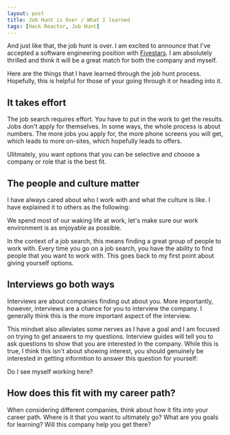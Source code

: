 ```yaml
---
layout: post
title: Job Hunt is Over / What I learned
tags: [Hack Reactor, Job Hunt]
---
```


And just like that, the job hunt is over.  I am excited to announce that I've accepted a software engineering position with [Fivestars](http://www.fivestars.com).  I am absolutely thrilled and think it will be a great match for both the company and myself.  

Here are the things that I have learned through the job hunt process.  Hopefully, this is helpful for those of your going through it or heading into it.

<!--more-->

## It takes effort 

The job search requires effort.  You have to put in the work to get the results.  Jobs don't apply for themselves.  In some ways, the whole process is about numbers.  The more jobs you apply for, the more phone screens you will get, which leads to more on-sites, which hopefully leads to offers.  

Ulitmately, you want options that you can be selective and choose a company or role that is the best fit.

## The people and culture matter

I have always cared about who I work with and what the culture is like.  I have explained it to others as the following:

We spend most of our waking life at work, let's make sure our work environment is as enjoyable as possible.

In the context of a job search, this means finding a great group of people to work with.  Every time you go on a job search, you have the ability to find people that you want to work with.  This goes back to my first point about giving yourself options.

## Interviews go both ways

Interviews are about companies finding out about you.  More importantly, however, interviews are a chance for you to interview the company.  I generally think this is the more important aspect of the interview.  

This mindset also alleviates some nerves as I have a goal and I am focused on trying to get answers to my questions.  Interview guides will tell you to ask questions to show that you are interested in the company.  While this is true, I think this isn't about showing interest, you should genuinely be interested in getting informtion to answer this question for yourself:

Do I see myself working here?

## How does this fit with my career path?

When considering different companies, think about how it fits into your career path.  Where is it that you want to ultimately go?  What are you goals for learning?  Will this company help you get there?


